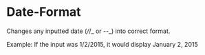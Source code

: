 # Date-Format

Changes any inputted date (_/_/_ or _-_-_) into correct format.

Example: If the input was 1/2/2015, it would display January 2, 2015



